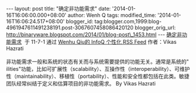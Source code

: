 --- layout: post title: "确定非功能需求" date:
'2014-01-16T16:06:00.000+08:00' author: Wenh Q tags: modified\_time:
'2014-01-16T16:06:24.517+08:00' blogger\_id:
tag:blogger.com,1999:blog-4961947611491238191.post-3067607458086420120
blogger\_orig\_url:
http://binaryware.blogspot.com/2014/01/blog-post\_1453.html ---
[确定非功能需求](http://www.infoq.com/cn/news/2011/07/nailing-quality-requirements)  于
11-7-1 通过 [Wenhu Qiu的 InfoQ 个性化 RSS
Feed](http://www.infoq.com/cn/) 作者：Vikas Hazrati\
\
非功能需求一般和系统的状态有关而与系统需要提供的功能无关。通常是系统的"
ilities"功能，比如可扩展性（scalability）、互操作性（interoperability）、可维护性（maintainability）、移植性（portability）、性能和安全性都包括在此类。敏捷团队经常纠结于定义和估算项目的非功能需求。
By Vikas Hazrati
